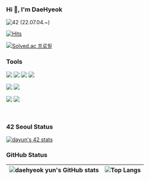 

### Hi 👋, I'm DaeHyeok

<img alt="42" src ="https://img.shields.io/badge/Cardet-white.svg?&style=for-the-badge&logo=42&logoColor=000000"/> (22.07.04.~)

[![Hits](https://hits.seeyoufarm.com/api/count/incr/badge.svg?url=https%3A%2F%2Fgithub.com%2Fbmong4mong0318&count_bg=%2379C83D&title_bg=%23555555&icon=&icon_color=%23E7E7E7&title=hits&edge_flat=false)](https://hits.seeyoufarm.com)

[![Solved.ac
프로필](http://mazassumnida.wtf/api/mini/generate_badge?boj=bmong4mong0318)](https://solved.ac/bmong4mong0318) 

### Tools
<img src="https://img.shields.io/badge/C-A8B9CC?style=flat-square&logo=C&logoColor=white"/> <img src="https://img.shields.io/badge/C++-00599C?style=flat-square&logo=cplusplus&logoColor=white"/> <img src="https://camo.githubusercontent.com/372dfe5550512c1b2e7e3649ea92a5cbadeec44a51c3b2bf822fe2a7a22c13d7/68747470733a2f2f696d672e736869656c64732e696f2f62616467652f4a6176612d3030373339363f7374796c653d666c61742d737175617265266c6f676f3d4a617661266c6f676f436f6c6f723d7768697465"> <img src="https://img.shields.io/badge/Git-F05032?style=flat-square&logo=Git&logoColor=white"/>

<img src="https://img.shields.io/badge/ubuntu-F05032?style=flat-square&logo=ubuntu&logoColor=white"/> <img src="https://img.shields.io/badge/MATLAB-007396?style=flat-square&logo=MATLAB&logoColor=white"/>

<img src="https://img.shields.io/badge/qt-6DB33F?style=for-the-badge&logo=qt&logoColor=white"> <img src="https://img.shields.io/badge/labview-0769AD?style=for-the-badge&logo=labview&logoColor=white">

<br>

### 42 Seoul Status
[![dayun's 42 stats](https://badge42.vercel.app/api/v2/cl7nfhdqv00060gmwzq2h4ffy/stats?cursusId=21&coalitionId=87)](https://github.com/JaeSeoKim/badge42)


### GitHub Status
| ![daehyeok yun's GitHub stats](https://github-readme-stats.vercel.app/api?username=bmong4mong0318&show_icons=true&hide_border=true&theme=dark) | ![Top Langs](https://github-readme-stats.vercel.app/api/top-langs/?username=bmong4mong0318&layout=compact&hide_border=true&theme=dark) |
| ------------- | ------------- |

